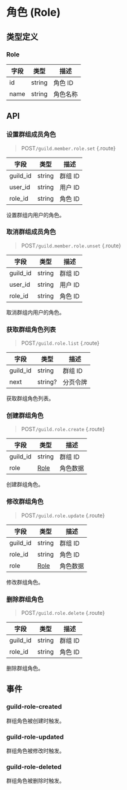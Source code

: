 # 角色 (Role)

## 类型定义

### Role

| 字段 | 类型 | 描述 |
| --- | --- | --- |
| id | string | 角色 ID |
| name | string | 角色名称 |

## API

### 设置群组成员角色

> <badge>POST</badge>`/guild.member.role.set` {.route}

| 字段 | 类型 | 描述 |
| --- | --- | --- |
| guild_id | string | 群组 ID |
| user_id | string | 用户 ID |
| role_id | string | 角色 ID |

设置群组内用户的角色。

### 取消群组成员角色

> <badge>POST</badge>`/guild.member.role.unset` {.route}

| 字段 | 类型 | 描述 |
| --- | --- | --- |
| guild_id | string | 群组 ID |
| user_id | string | 用户 ID |
| role_id | string | 角色 ID |

取消群组内用户的角色。

### 获取群组角色列表

> <badge>POST</badge>`/guild.role.list` {.route}

| 字段 | 类型 | 描述 |
| --- | --- | --- |
| guild_id | string | 群组 ID |
| next | string? | 分页令牌 |

获取群组角色列表。

### 创建群组角色

> <badge>POST</badge>`/guild.role.create` {.route}

| 字段 | 类型 | 描述 |
| --- | --- | --- |
| guild_id | string | 群组 ID |
| role | [Role](#role) | 角色数据 |

创建群组角色。

### 修改群组角色

> <badge>POST</badge>`/guild.role.update` {.route}

| 字段 | 类型 | 描述 |
| --- | --- | --- |
| guild_id | string | 群组 ID |
| role_id | string | 角色 ID |
| role | [Role](#role) | 角色数据 |

修改群组角色。

### 删除群组角色

> <badge>POST</badge>`/guild.role.delete` {.route}

| 字段 | 类型 | 描述 |
| --- | --- | --- |
| guild_id | string | 群组 ID |
| role_id | string | 角色 ID |

删除群组角色。

## 事件

### guild-role-created

群组角色被创建时触发。

### guild-role-updated

群组角色被修改时触发。

### guild-role-deleted

群组角色被删除时触发。
